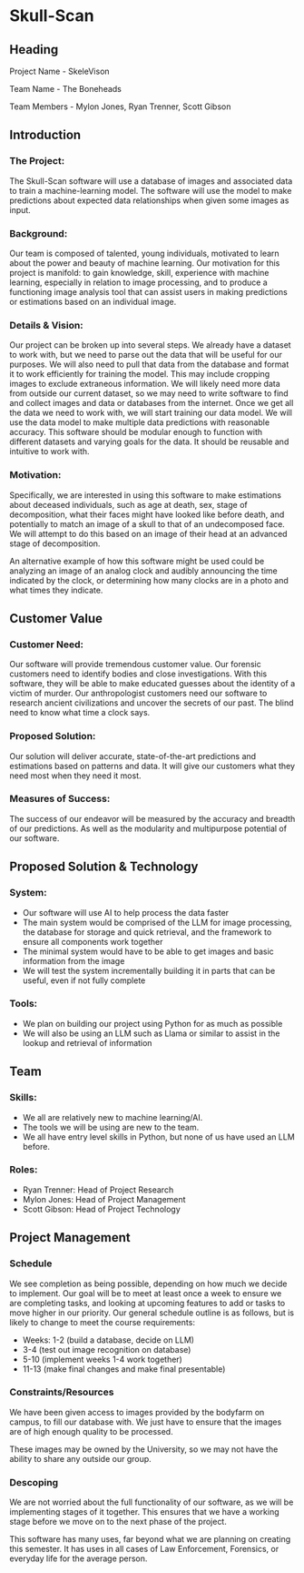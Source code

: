# Skull-Scan

## Heading
Project Name - SkeleVison 

Team Name - The Boneheads

Team Members - Mylon Jones, Ryan Trenner, Scott Gibson

## Introduction

### The Project:
The Skull-Scan software will use a database of images and associated data to train a machine-learning model. The software will use the model to make predictions about expected data relationships when given some images as input.

### Background:
Our team is composed of talented, young individuals, motivated to learn about the power and beauty of machine learning. Our motivation for this project is manifold: to gain knowledge, skill, experience with machine learning, especially in relation to image processing, and to produce a functioning image analysis tool that can assist users in making predictions or estimations based on an individual image.

### Details & Vision:
Our project can be broken up into several steps. We already have a dataset to work with, but we need to parse out the data that will be useful for our purposes. We will also need to pull that data from the database and format it to work efficiently for training the model. This may include cropping images to exclude extraneous information. We will likely need more data from outside our current dataset, so we may need to write software to find and collect images and data or databases from the internet. Once we get all the data we need to work with, we will start training our data model. We will use the data model to make multiple data predictions with reasonable accuracy. This software should be modular enough to function with different datasets and varying goals for the data. It should be reusable and intuitive to work with.

### Motivation:
Specifically, we are interested in using this software to make estimations about deceased individuals, such as age at death, sex, stage of decomposition, what their faces might have looked like before death, and potentially to match an image of a skull to that of an undecomposed face. We will attempt to do this based on an image of their head at an advanced stage of decomposition.

An alternative example of how this software might be used could be analyzing an image of an analog clock and audibly announcing the time indicated by the clock, or determining how many clocks are in a photo and what times they indicate. 


## Customer Value

### Customer Need:
Our software will provide tremendous customer value. Our forensic customers need to identify bodies and close investigations. With this software, they will be able to make educated guesses about the identity of a victim of murder. Our anthropologist customers need our software to research ancient civilizations and uncover the secrets of our past. The blind need to know what time a clock says.

### Proposed Solution:
Our solution will deliver accurate, state-of-the-art predictions and estimations based on patterns and data. It will give our customers what they need most when they need it most.

### Measures of Success:
The success of our endeavor will be measured by the accuracy and breadth of our predictions. As well as the modularity and multipurpose potential of our software.


## Proposed Solution & Technology
### System:
  * Our software will use AI to help process the data faster
  * The main system would be comprised of the LLM for image processing, the database for storage and quick retrieval, and the framework to ensure all components work together
  * The minimal system would have to be able to get images and basic information from the image
  * We will test the system incrementally building it in parts that can be useful, even if not fully complete
    
### Tools: 
  * We plan on building our project using Python for as much as possible
  * We will also be using an LLM such as Llama or similar to assist in the lookup and retrieval of information
    

## Team
### Skills:
  * We all are relatively new to machine learning/AI. 
  * The tools we will be using are new to the team.
  * We all have entry level skills in Python, but none of us have used an LLM before. 
    
### Roles:
  * Ryan Trenner: Head of Project Research
  * Mylon Jones: Head of Project Management
  * Scott Gibson: Head of Project Technology 


## Project Management
### Schedule
We see completion as being possible, depending on how much we decide to implement. 
Our goal will be to meet at least once a week to ensure we are completing tasks, and looking at upcoming features to add or tasks to move higher in our priority.
Our general schedule outline is as follows, but is likely to change to meet the course requirements: 
   * Weeks: 1-2 (build a database, decide on LLM)
   * 3-4 (test out image recognition on database) 
   * 5-10 (implement weeks 1-4 work together) 
   * 11-13 (make final changes and make final presentable)

### Constraints/Resources
We have been given access to images provided by the bodyfarm on campus, to fill our database with. We just have to ensure that the images are of high enough quality 
to be processed. 

These images may be owned by the University, so we may not have the ability to share any outside our group.

### Descoping 
We are not worried about the full functionality of our software, as we will be implementing stages of it together.
This ensures that we have a working stage before we move on to the next phase of the project. 

This software has many uses, far beyond what we are planning on creating this semester. 
It has uses in all cases of Law Enforcement, Forensics, or everyday life for the average person.
